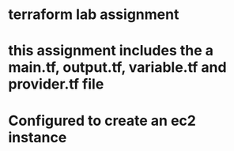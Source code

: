 # terraform lab assignment
# this assignment includes the a main.tf, output.tf, variable.tf and provider.tf file
# Configured to create an ec2 instance